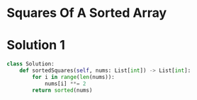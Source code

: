 # Squares Of A Sorted Array
# Solution 1
```python
class Solution:
    def sortedSquares(self, nums: List[int]) -> List[int]:
        for i in range(len(nums)):
            nums[i] **= 2
        return sorted(nums)
```
